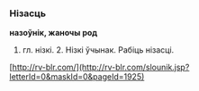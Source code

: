 ### Нізасць
**назоўнік, жаночы род**

1. гл. нізкі. 2. Нізкі ўчынак. Рабіць нізасці.

<a rel="author">[http://rv-blr.com/](http://rv-blr.com/slounik.jsp?letterId=0&maskId=0&pageId=1925)</a>
